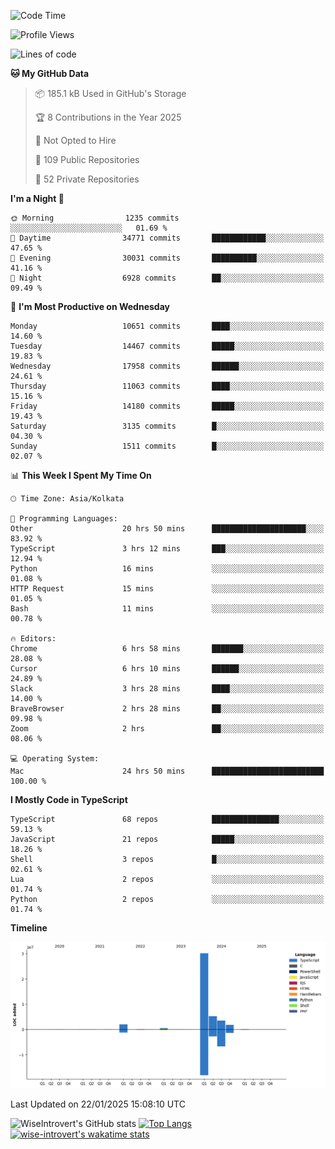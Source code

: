 <!--START_SECTION:waka-->
![Code Time](http://img.shields.io/badge/Code%20Time-2%2C151%20hrs%2034%20mins-blue)

![Profile Views](http://img.shields.io/badge/Profile%20Views-0-blue)

![Lines of code](https://img.shields.io/badge/From%20Hello%20World%20I%27ve%20Written-43.9%20million%20lines%20of%20code-blue)

**🐱 My GitHub Data** 

> 📦 185.1 kB Used in GitHub's Storage 
 > 
> 🏆 8 Contributions in the Year 2025
 > 
> 🚫 Not Opted to Hire
 > 
> 📜 109 Public Repositories 
 > 
> 🔑 52 Private Repositories 
 > 
**I'm a Night 🦉** 

```text
🌞 Morning                1235 commits        ░░░░░░░░░░░░░░░░░░░░░░░░░   01.69 % 
🌆 Daytime                34771 commits       ████████████░░░░░░░░░░░░░   47.65 % 
🌃 Evening                30031 commits       ██████████░░░░░░░░░░░░░░░   41.16 % 
🌙 Night                  6928 commits        ██░░░░░░░░░░░░░░░░░░░░░░░   09.49 % 
```
📅 **I'm Most Productive on Wednesday** 

```text
Monday                   10651 commits       ████░░░░░░░░░░░░░░░░░░░░░   14.60 % 
Tuesday                  14467 commits       █████░░░░░░░░░░░░░░░░░░░░   19.83 % 
Wednesday                17958 commits       ██████░░░░░░░░░░░░░░░░░░░   24.61 % 
Thursday                 11063 commits       ████░░░░░░░░░░░░░░░░░░░░░   15.16 % 
Friday                   14180 commits       █████░░░░░░░░░░░░░░░░░░░░   19.43 % 
Saturday                 3135 commits        █░░░░░░░░░░░░░░░░░░░░░░░░   04.30 % 
Sunday                   1511 commits        █░░░░░░░░░░░░░░░░░░░░░░░░   02.07 % 
```


📊 **This Week I Spent My Time On** 

```text
🕑︎ Time Zone: Asia/Kolkata

💬 Programming Languages: 
Other                    20 hrs 50 mins      █████████████████████░░░░   83.92 % 
TypeScript               3 hrs 12 mins       ███░░░░░░░░░░░░░░░░░░░░░░   12.94 % 
Python                   16 mins             ░░░░░░░░░░░░░░░░░░░░░░░░░   01.08 % 
HTTP Request             15 mins             ░░░░░░░░░░░░░░░░░░░░░░░░░   01.05 % 
Bash                     11 mins             ░░░░░░░░░░░░░░░░░░░░░░░░░   00.78 % 

🔥 Editors: 
Chrome                   6 hrs 58 mins       ███████░░░░░░░░░░░░░░░░░░   28.08 % 
Cursor                   6 hrs 10 mins       ██████░░░░░░░░░░░░░░░░░░░   24.89 % 
Slack                    3 hrs 28 mins       ████░░░░░░░░░░░░░░░░░░░░░   14.00 % 
BraveBrowser             2 hrs 28 mins       ██░░░░░░░░░░░░░░░░░░░░░░░   09.98 % 
Zoom                     2 hrs               ██░░░░░░░░░░░░░░░░░░░░░░░   08.06 % 

💻 Operating System: 
Mac                      24 hrs 50 mins      █████████████████████████   100.00 % 
```

**I Mostly Code in TypeScript** 

```text
TypeScript               68 repos            ███████████████░░░░░░░░░░   59.13 % 
JavaScript               21 repos            █████░░░░░░░░░░░░░░░░░░░░   18.26 % 
Shell                    3 repos             █░░░░░░░░░░░░░░░░░░░░░░░░   02.61 % 
Lua                      2 repos             ░░░░░░░░░░░░░░░░░░░░░░░░░   01.74 % 
Python                   2 repos             ░░░░░░░░░░░░░░░░░░░░░░░░░   01.74 % 
```



**Timeline**

![Lines of Code chart](https://raw.githubusercontent.com/wise-introvert/wise-introvert/master/assets/bar_graph.png)


 Last Updated on 22/01/2025 15:08:10 UTC
<!--END_SECTION:waka-->

![WiseIntrovert's GitHub stats](https://github-readme-stats.vercel.app/api?username=wise-introvert&count_private=true&show_icons=true)
[![Top Langs](https://github-readme-stats.vercel.app/api/top-langs/?username=wise-introvert&langs_count=10)](https://github.com/anuraghazra/github-readme-stats)
[![wise-introvert's wakatime stats](https://github-readme-stats.vercel.app/api/wakatime?username=wiseintrovert)](https://github.com/anuraghazra/github-readme-stats)
